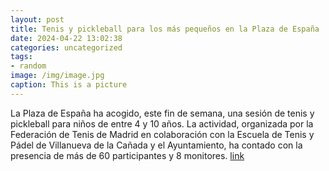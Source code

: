 ```yaml
---
layout: post
title: Tenis y pickleball para los más pequeños en la Plaza de España
date: 2024-04-22 13:02:38
categories: uncategorized
tags:
- random
image: /img/image.jpg
caption: This is a picture
---
```

La Plaza de España ha acogido, este fin de semana, una sesión de tenis y pickleball para niños de entre 4 y 10 años. La actividad, organizada por la Federación de Tenis de Madrid en colaboración con la Escuela de Tenis y Pádel de Villanueva de la Cañada y el Ayuntamiento, ha contado con la presencia de más de 60 participantes y 8 monitores.   [link](https://www.ayto-villacanada.es/noticias/tenis-y-pickleball-para-los-mas-pequenos-en-la-plaza-de-espana/)
